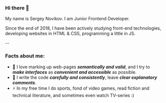 ### Hi there 👋

My name is Sergey Novikov. I am Junior Frontend Developer.

Since the end of 2018, I have been actively studying front-end technologies, developing websites in HTML & CSS, programming a little in JS.

--

### Facts about me:
* 🌱 I love marking up web-pages ***semantically and valid***, and I try to ***make interfaces*** as ***convenient and accessible*** as possible.
* 💬 I write the code ***carefully and consistently***, leave ***clear explanatory comments***.
* ⚡ In my free time I do sports, fond of video games, read fiction and technical literature, and sometimes even watch TV-series :)

<!--
**ZomboBombo/ZomboBombo** is a ✨ _special_ ✨ repository because its `README.md` (this file) appears on your GitHub profile.

Here are some ideas to get you started:

- 🔭 I’m currently working on ...
- 🌱 I’m currently learning ...
- 👯 I’m looking to collaborate on ...
- 🤔 I’m looking for help with ...
- 💬 Ask me about ...
- 📫 How to reach me: ...
- 😄 Pronouns: ...
- ⚡ Fun fact: ...
-->
